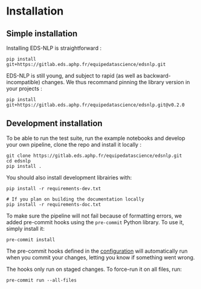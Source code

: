 # Installation

## Simple installation

Installing EDS-NLP is straightforward :

```shell
pip install git+https://gitlab.eds.aphp.fr/equipedatascience/edsnlp.git
```

EDS-NLP is still young, and subject to rapid (as well as backward-incompatible) changes. We thus recommand pinning the library version in your projects :

```shell
pip install git+https://gitlab.eds.aphp.fr/equipedatascience/edsnlp.git@v0.2.0
```

## Development installation

To be able to run the test suite, run the example notebooks and develop your own pipeline, clone the repo and install it locally :

```shell
git clone https://gitlab.eds.aphp.fr/equipedatascience/edsnlp.git
cd edsnlp
pip install .
```

You should also install development librairies with:

```shell
pip install -r requirements-dev.txt

# If you plan on building the documentation locally
pip install -r requirements-doc.txt
```

To make sure the pipeline will not fail because of formatting errors, we added pre-commit hooks using the `pre-commit` Python library. To use it, simply install it:

```shell
pre-commit install
```

The pre-commit hooks defined in the [configuration](https://gitlab.eds.aphp.fr/datasciencetools/edsnlp/-/blob/master/.pre-commit-config.yaml) will automatically run when you commit your changes, letting you know if something went wrong.

The hooks only run on staged changes. To force-run it on all files, run:

```shell
pre-commit run --all-files
```

